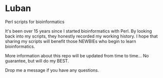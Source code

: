 # Luban
Perl scripts for bioinformatics

It's been over 15 years since I started bioinformatics with Perl. By looking back into my scripts, they honestly recorded my working history. I hope that sharing my scripts will benefit those NEWBIEs who begin to learn bioinformatics.

More information about this repo will be updated from time to time... No guarantee, but will do my BEST.

Drop me a message if you have any questions.